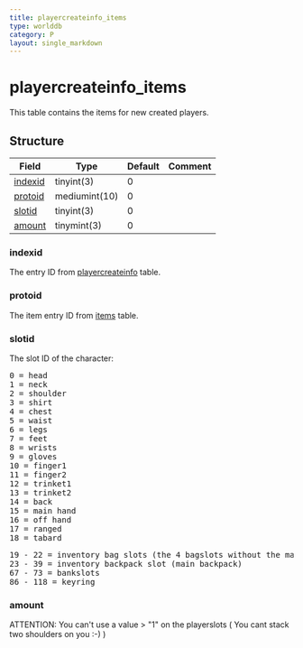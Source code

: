 ```yaml
---
title: playercreateinfo_items
type: worlddb
category: P
layout: single_markdown
---
```


# playercreateinfo_items
This table contains the items for new created players.

## Structure

Field                                                                                | Type          | Default | Comment
------------------------------------------------------------------------------------ | ------------- | ------- | -------
[indexid](#indexid) | tinyint(3)    | 0       |        
[protoid](#protoid) | mediumint(10) | 0       |        
[slotid](#slotid)   | tinyint(3)    | 0       |        
[amount](#amount)   | tinymint(3)   | 0       |        

### indexid

The entry ID from [playercreateinfo](/Wiki/database/world/playercreateinfo/ "Playercreateinfo") table.

### protoid

The item entry ID from [items](http://www.ascemu.org/wiki/index.php?title=Items&action=edit&redlink=1 "Items (page does not exist)") table.

### slotid

The slot ID of the character:

<pre>
0 = head
1 = neck
2 = shoulder
3 = shirt
4 = chest
5 = waist
6 = legs
7 = feet
8 = wrists
9 = gloves
10 = finger1
11 = finger2
12 = trinket1
13 = trinket2
14 = back
15 = main hand
16 = off hand
17 = ranged
18 = tabard
</pre>

<pre>
19 - 22 = inventory bag slots (the 4 bagslots without the main backpack)
23 - 39 = inventory backpack slot (main backpack)
67 - 73 = bankslots
86 - 118 = keyring
</pre>

### amount

ATTENTION: You can't use a value > "1" on the playerslots ( You cant stack two shoulders on you :-) )